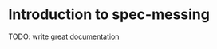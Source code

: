 # Introduction to spec-messing

TODO: write [great documentation](http://jacobian.org/writing/what-to-write/)
